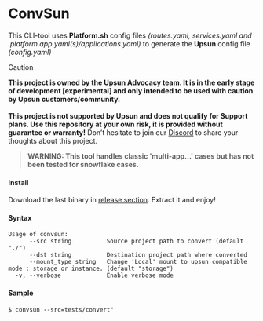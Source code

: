 ConvSun
=========

This CLI-tool uses **Platform.sh** config files *(routes.yaml, services.yaml and .platform.app.yaml(s)/applications.yaml)* to generate the **Upsun** config file *(config.yaml)*  

> [!CAUTION]
> **This project is owned by the Upsun Advocacy team. It is in the early stage of development [experimental] and only intended to be used with caution by Upsun customers/community.   <br /><br />This project is not supported by Upsun and does not qualify for Support plans. Use this repository at your own risk, it is provided without guarantee or warranty!** 
> Don’t hesitate to join our [Discord](https://discord.com/invite/platformsh) to share your thoughts about this project.

> **WARNING: This tool handles classic 'multi-app...' cases but has not been tested for snowflake cases.**

#### Install

Download the last binary in [release section](https://github.com/upsun/convsun/releases).
Extract it and enjoy!

#### Syntax
```
Usage of convsun:
      --src string          Source project path to convert (default "./")
      --dst string          Destination project path where converted
      --mount_type string   Change 'Local' mount to upsun compatible mode : storage or instance. (default "storage")
  -v, --verbose             Enable verbose mode
```

#### Sample
`$ convsun --src=tests/convert"`
